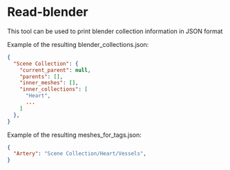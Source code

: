 # Read-blender
This tool can be used to print blender collection information in JSON format

Example of the resulting blender_collections.json:
```json
{
  "Scene Collection": {
    "current_parent": null,
    "parents": [],
    "inner_meshes": [],
    "inner_collections": [
      "Heart",
      ...
    ]
  },
}
```

Example of the resulting meshes_for_tags.json:
```json
{
  "Artery": "Scene Collection/Heart/Vessels",
}
```
